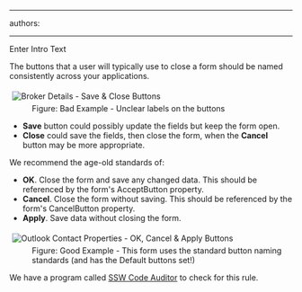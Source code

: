 

---
authors:

---




<span class='intro'> Enter Intro Text </span>

<p>​The buttons that a user will typically use to close a form should be named consistently across your applications.</p><dl class="badImage"><dt><img alt="Broker Details - Save &amp; Close Buttons" src="http&#58;//www.ssw.com.au/ssw/Standards/Rules/Images/ButtonLabels_Bad.gif" style="margin&#58;5px;" /></dt><dd>Figure&#58; Bad Example - Unclear labels on the buttons</dd></dl><ul><li><strong>Save</strong> button could possibly update the fields but keep the form open.</li><li><strong>Close</strong> could save the fields, then close the form, when the <strong> Cancel</strong> button may be more appropriate.</li></ul><p>We recommend the age-old standards of&#58;</p><ul><li><strong>OK</strong>. Close the form and save any changed data. This should be referenced by the form's AcceptButton property.</li><li><strong>Cancel</strong>. Close the form without saving. This should be referenced by the form's CancelButton property.</li><li><strong>Apply</strong>. Save data without closing the form.</li></ul><dl class="goodImage"><dt><img alt="Outlook Contact Properties - OK, Cancel &amp; Apply Buttons" src="http&#58;//www.ssw.com.au/ssw/Standards/Rules/Images/OKCancelExampleDialog.jpg" style="margin&#58;5px;" /></dt><dd>Figure&#58; Good Example - This form uses the standard button naming standards (and has the Default buttons set!)</dd></dl><p class="productBox">We have a program called <a href="http&#58;//www.ssw.com.au/ssw/CodeAuditor/">SSW Code Auditor</a> to check for this rule.</p>


